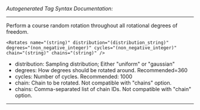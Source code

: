 _Autogenerated Tag Syntax Documentation:_

---
Perform a course random rotation  throughout all rotational degrees of freedom.

```
<Rotates name="(string)" distribution="(distribution_string)" degrees="(non_negative_integer)" cycles="(non_negative_integer)" chain="(string)" chains="(string)" />
```

-   distribution: Sampling distribution; Either "uniform" or "gaussian"
-   degrees: How degrees should be rotated around. Recommended=360
-   cycles: Number of cycles. Recommended: 1000
-   chain: Chain to be rotated. Not compatible with "chains" option.
-   chains: Comma-separated list of chain IDs. Not compatible with "chain" option.

---
